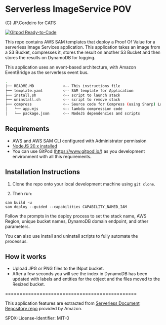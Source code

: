 # Serverless ImageService POV

(C) JP.Cordeiro for CATS

[![Gitpod Ready-to-Code](https://img.shields.io/badge/Gitpod-Ready--to--Code-blue?logo=gitpod)](https://gitpod.io/from-referrer/)

This repo contains AWS SAM templates that deploy a Proof Of Value for a serverless Image Services application.
This application takes an image from a S3 Bucket, compresses it, stores the result on another S3 Bucket and then stores the results on DynamoDB for logging.

This application uses an event-based architecture, with Amazon EventBridge as the serverless event bus.


```bash
.
├── README.MD             <-- This instructions file
├── template.yaml         <-- SAM template for Application
├── install.sh            <-- script to launch stack
├── uninstall.sh          <-- script to remove stack
├── compress              <-- Source code for Compress (using Sharp) Lambda function 
│   └── app.mjs           <-- lambda compression code
│   └── package.json      <-- NodeJS dependencies and scripts

```

## Requirements

* AWS and AWS SAM CLI configured with Administrator permission
* [NodeJS 20.x installed](https://nodejs.org/en/download/)
* You can use GitPod (https://www.gitpod.io/) as you development environment with all this requirements.

## Installation Instructions

1. Clone the repo onto your local development machine using `git clone`.

1. Then run:
``` 
sam build -u
sam deploy --guided --capabilities CAPABILITY_NAMED_IAM
```
Follow the prompts in the deploy process to set the stack name, AWS Region, unique bucket names, DynamoDB domain endpoint, and other parameters.


You can also use install and uninstall scripts to fully automate the processus.

## How it works

* Upload JPG or PNG files to the INput bucket.
* After a few seconds you will see the index in DynamoDB has been updated with labels and entities for the object and the files moved to the Resized bucket.

==============================================

This application features are extracted from [Serverless Document Repository repo](https://github.com/aws-samples/s3-to-lambda-patterns/tree/master/decoupled-docrepo) provided by Amazon.


SPDX-License-Identifier: MIT-0
